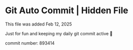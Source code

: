 # Git Auto Commit | Hidden File

This file was added Feb 12, 2025

Just for fun and keeping my daily git commit active 🤪

commit number: 893414
